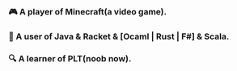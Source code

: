 ### 🎮 A player of Minecraft(a video game). 
### 🔨 A user of Java & Racket & [Ocaml | Rust | F#] & Scala.
### 🔍 A learner of PLT(noob now).
